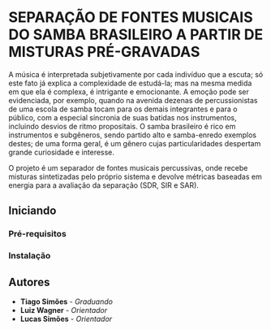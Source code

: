 # SEPARAÇÃO DE FONTES MUSICAIS DO SAMBA BRASILEIRO A PARTIR DE MISTURAS PRÉ-GRAVADAS

A música é interpretada subjetivamente por cada indivíduo que a escuta; só este fato já explica a complexidade de estudá-la; mas na mesma medida em que ela é complexa, é intrigante e emocionante. A emoção pode ser evidenciada, por exemplo, quando na avenida dezenas de percussionistas de uma escola de samba tocam para os demais integrantes e para o público, com a especial sincronia de suas batidas nos instrumentos, incluindo desvios de ritmo propositais. O samba brasileiro é rico em instrumentos e subgêneros, sendo partido alto e samba-enredo exemplos destes; de uma forma geral, é um gênero cujas particularidades despertam grande curiosidade e interesse.

O projeto é um separador de fontes musicais percussivas, onde recebe misturas sintetizadas pelo próprio sistema e devolve métricas baseadas em energia para a avaliação da separação (SDR, SIR e SAR).

## Iniciando



### Pré-requisitos


### Instalação



## Autores

  - **Tiago Simões** - *Graduando* 
  - **Luiz Wagner** - *Orientador*
  - **Lucas Simões** - *Orientador*
